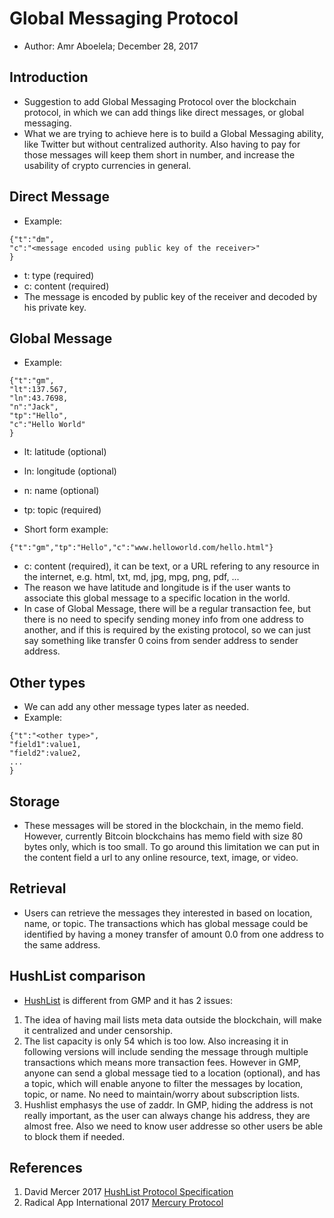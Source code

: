 # Global Messaging Protocol

- Author: Amr Aboelela; December 28, 2017

## Introduction

- Suggestion to add Global Messaging Protocol over the blockchain protocol, in which we can add things like direct messages, or global messaging.
- What we are trying to achieve here is to build a Global Messaging ability, like Twitter but without centralized authority. Also having to pay for those messages will keep them short in number, and increase the usability of crypto currencies in general.

## Direct Message

- Example:

```
{"t":"dm",
"c":"<message encoded using public key of the receiver>"
}
```

- t: type (required)
- c: content (required)
- The message is encoded by public key of the receiver and decoded by his private key.

## Global Message
- Example:
```
{"t":"gm",
"lt":137.567,
"ln":43.7698,
"n":"Jack",
"tp":"Hello",
"c":"Hello World"
}
```

- lt: latitude (optional)
- ln: longitude (optional)
- n: name (optional)
- tp: topic (required)

- Short form example:

```
{"t":"gm","tp":"Hello","c":"www.helloworld.com/hello.html"}
```

- c: content (required), it can be text, or a URL refering to any resource in the internet, e.g. html, txt, md, jpg, mpg, png, pdf, ...
- The reason we have latitude and longitude is if the user wants to associate this global message to a specific location in the world.
- In case of Global Message, there will be a regular transaction fee, but there is no need to specify sending money info from one address to another, and if this is required by the existing protocol, 
so we can just say something like transfer 0 coins from sender address to sender address.

## Other types
- We can add any other message types later as needed.
- Example:
```
{"t":"<other type>",
"field1":value1,
"field2":value2,
...
}
```

## Storage
- These messages will be stored in the blockchain, in the memo field. However, currently Bitcoin blockchains has memo field with size 80 bytes only, which is too small. To go around this limitation we can put in the content field a url to any online resource, text, image, or video.


## Retrieval
- Users can retrieve the messages they interested in based on location, name, or topic. The transactions which has global message could be identified by having a money transfer of amount 0.0 from one address to the same address.

## HushList comparison
- [HushList](https://github.com/leto/hushlist) is different from GMP and it has 2 issues:
1. The idea of having mail lists meta data outside the blockchain, will make it centralized and under censorship. 
2. The list capacity is only 54 which is too low. Also increasing it in following versions will include sending the message through multiple transactions which means more transaction fees. However in GMP, anyone can send a global message tied to a location (optional), and has a topic, which will enable anyone to filter the messages by location, topic, or name. No need to maintain/worry about subscription lists.
3. Hushlist emphasys the use of zaddr. In GMP, hiding the address is not really important, as the user can always change his address, they are almost free. Also we need to know user addresse so other users be able to block them if needed.

## References

1. David Mercer 2017 [HushList Protocol Specification](https://github.com/leto/hushlist/blob/master/whitepaper/protocol.pdf)
2. Radical App International 2017 [Mercury Protocol](https://www.mercuryprotocol.com/files/Mercury_Protocol_whitepaper.pdf)
